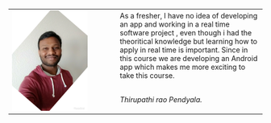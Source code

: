 <table>
<p style="background-color:red;">
    <tr>
        <td width="200" valign="top"><img src="Tirupathi.jpg" width="150"
height="200"></td>
        <td>As a fresher, I have no idea of developing an app and working in a real time software project , even though
i had the theoritical knowledge but learning how to apply in real time is important. Since in this course
we are developing an Android app which makes me more exciting to take this course. <br \>
    <br \>  
   <p><i>Thirupathi rao Pendyala.</i></p>
     </td>
    </tr>
</table>
